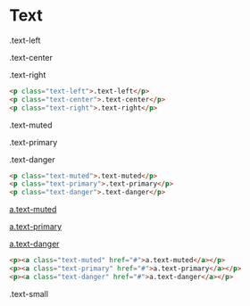 # Text

<p class="text-left">.text-left</p>
<p class="text-center">.text-center</p>
<p class="text-right">.text-right</p>

```html
<p class="text-left">.text-left</p>
<p class="text-center">.text-center</p>
<p class="text-right">.text-right</p>
```

<p class="text-muted">.text-muted</p>
<p class="text-primary">.text-primary</p>
<p class="text-danger">.text-danger</p>

```html
<p class="text-muted">.text-muted</p>
<p class="text-primary">.text-primary</p>
<p class="text-danger">.text-danger</p>
```

<p><a class="text-muted" href="#">a.text-muted</a></p>
<p><a class="text-primary" href="#">a.text-primary</a></p>
<p><a class="text-danger" href="#">a.text-danger</a></p>

```html
<p><a class="text-muted" href="#">a.text-muted</a></p>
<p><a class="text-primary" href="#">a.text-primary</a></p>
<p><a class="text-danger" href="#">a.text-danger</a></p>
```

<p class="text-small">.text-small</p>